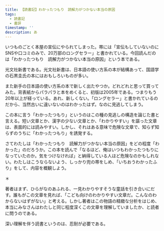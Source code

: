 ```yaml
---
title: 【読書記】わかったつもり　読解力がつかない本当の原因
tags:
  - 読書記
  - 書評
timestamp: ''
description: あ
---
```

いつものごとく本屋の宣伝にやられてしまった。帯には「宣伝もしていないのにSNSや口コミのみで、20万部のロングセラー」と書かれている。今回読んだのは「わかったつもり　読解力がつかない本当の原因」という本である。

光文社新書である。光文社新書は、日本語の使い方系の本が結構あって、国語学の石黒圭氏の本にはおもしろいものが多い。

また新手の日本語の使い方系の本で新しく出たやつか。どれどれと思って買ってみた。背表紙からパラパラと本をめくると、初版は2005年である。つまりもう20年以上が経っている。あれ、新しくない。「ロングセラー」と書かれているのだから、当然古いに違いないのはわかったはず。なのに見逃してしまう。

この本に言う「わかったつもり」というのはこの種の見逃しの構造を論じた書と言える。短い文章とか、漢字の少ない文章とか、「わかりやすい」を謳った文章は、表面的には読みやすい。しかし、それはある意味で危険な文章で、知らず知らずのうちに「わかったつもり」を誘発する。

さてわたしは「わかったつもり　読解力がつかない本当の原因」をどの程度「わかった」のだろうか。この本を読んで「なるほど、俺はいつもわかったつもりになっていたのか。気をつけなければ」と納得している人ほど危険なのかもしれない。わたしはこうならないよう、しっかり兜の帯をしめ、「いちおうわかったふり」をして、内容を概観しよう。

＊

著者はまず、ひらがなのあふれる、一見わかりやすそうな童話を引き合いにだす。誰もがこの文章を見れば、「こども向けのわかりやすい文章だ。こんなのわからないはずがない」と考える。しかし著者はこの物語の精緻な分析をはじめ、本当にみなさんはわたしと同じ程度深くこの文章を理解していましたか、と読者に問うのである。

深い理解を伴う読書というのは、忍耐が必要である。
